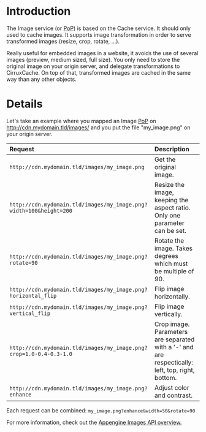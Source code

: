 # Introduction #

The Image service (or [PoP](PoP.md)) is based on the Cache service. It should only used to cache images. It supports image transformation in order to serve transformed images (resize, crop, rotate, ...).

Really useful for embedded images in a website, it avoids the use of several images (preview, medium sized, full size). You only need to store the original image on your origin server, and delegate transformations to CirruxCache. On top of that, transformed images are cached in the same way than any other objects.


# Details #

Let's take an example where you mapped an Image [PoP](PoP.md) on http://cdn.mydomain.tld/images/ and you put the file "my\_image.png" on your origin server.

| **Request** | **Description** |
|:------------|:----------------|
| `http://cdn.mydomain.tld/images/my_image.png` | Get the original image. |
| `http://cdn.mydomain.tld/images/my_image.png?width=100&height=200` | Resize the image, keeping the aspect ratio. Only one parameter can be set. |
| `http://cdn.mydomain.tld/images/my_image.png?rotate=90` | Rotate the image. Takes degrees which must be multiple of 90. |
| `http://cdn.mydomain.tld/images/my_image.png?horizontal_flip` | Flip image horizontally. |
| `http://cdn.mydomain.tld/images/my_image.png?vertical_flip` | Flip image vertically. |
| `http://cdn.mydomain.tld/images/my_image.png?crop=1.0-0.4-0.3-1.0` | Crop image. Parameters are separated with a '-' and are respectically: left, top, right, bottom. |
| `http://cdn.mydomain.tld/images/my_image.png?enhance` | Adjust color and contrast. |

Each request can be combined: `my_image.png?enhance&width=50&rotate=90`

For more information, check out the [Appengine Images API overview.](http://code.google.com/appengine/docs/python/images/overview.html)